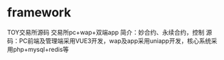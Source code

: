 # framework

TOY交易所源码
交易所pc+wap+双端app
简介：妙合约、永续合约，控制
源码：PC前端及管理端采用VUE3开发，wap及app采用uniapp开发，核心系统采用php+mysql+redis等
